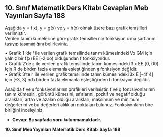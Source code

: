 ## 10. Sınıf Matematik Ders Kitabı Cevapları Meb Yayınları Sayfa 188

Aşağıda y = f(x), y = g(x) ve y = h(x) olmak üzere bazı grafik temsilleri verilmiştir.  
 Verilen tanım kümelerine göre grafik temsillerinin fonksiyon olma şartlarım taşıyıp taşımadığını belirleyiniz.

• Grafik 1 ‘de f ile verilen grafik temsilinde tanım kümesindeki Vx GM için yalnız bir f(x) EE [-2,oo) olduğundan f fonksiyondur.  
 • Grafik 2’de g ile verilen grafik temsilinde tanım kümesindeki 3 x EE [0, 00) için R de birden fazla elemanla eşleştiğinden g fonksiyon değildir.  
 • Grafik 3’te h ile verilen grafik temsilinde tanım kümesindeki 3x Ei[-4f 4] için [-3, 3] nda birden fazla elemanla eşleştiğinden h fonksiyon değildir.

Aşağıda f ve g fonksiyonlarının grafikleri verilmiştir. f ve g fonksiyonlarının tanım kümesini, görüntü kümesini, sıfırlarını, pozitif ve negatif olduğu aralıkları, artan ve azalan olduğu aralıkları, maksimum ve minimum değerlerini ve bu değerleri aldıkları noktaları bulunuz. Fonksiyonların bire birliğini inceleyiniz.

* **Cevap**: **Bu sayfada soru bulunmamaktadır.**

**10. Sınıf Meb Yayınları Matematik Ders Kitabı Sayfa 188**